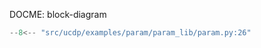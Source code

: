 DOCME: block-diagram

``` py title="parammod.py"
--8<-- "src/ucdp/examples/param/param_lib/param.py:26"
```

